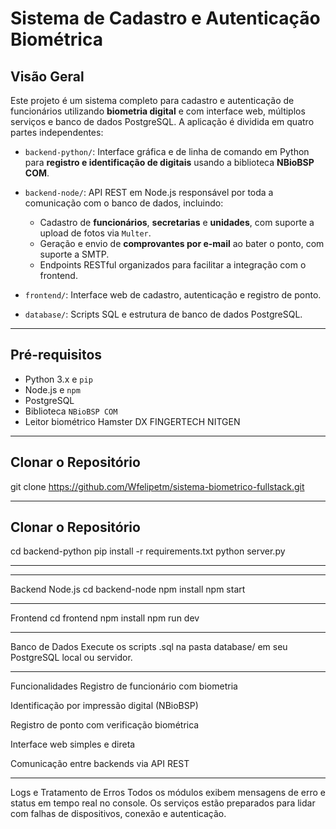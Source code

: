 # Sistema de Cadastro e Autenticação Biométrica

## Visão Geral

Este projeto é um sistema completo para cadastro e autenticação de funcionários utilizando **biometria digital** e com interface web, múltiplos serviços e banco de dados PostgreSQL. A aplicação é dividida em quatro partes independentes:

- `backend-python/`: Interface gráfica e de linha de comando em Python para **registro e identificação de digitais** usando a biblioteca **NBioBSP COM**.
- `backend-node/`: API REST em Node.js responsável por toda a comunicação com o banco de dados, incluindo:
  - Cadastro de **funcionários**, **secretarias** e **unidades**, com suporte a upload de fotos via `Multer`.
  - Geração e envio de **comprovantes por e-mail** ao bater o ponto, com suporte a SMTP.
  - Endpoints RESTful organizados para facilitar a integração com o frontend.

- `frontend/`: Interface web de cadastro, autenticação e registro de ponto.
- `database/`: Scripts SQL e estrutura de banco de dados PostgreSQL.

---

## Pré-requisitos

- Python 3.x e `pip`
- Node.js e `npm`
- PostgreSQL
- Biblioteca `NBioBSP COM` 
- Leitor biométrico Hamster DX FINGERTECH NITGEN

---

## Clonar o Repositório


git clone https://github.com/Wfelipetm/sistema-biometrico-fullstack.git

---

## Clonar o Repositório

cd backend-python
pip install -r requirements.txt
python server.py  


---

---
Backend Node.js
cd backend-node
npm install
npm start

----

Frontend
cd frontend
npm install
npm run dev

----

Banco de Dados
Execute os scripts .sql na pasta database/ em seu PostgreSQL local ou servidor.

----

Funcionalidades
Registro de funcionário com biometria

Identificação por impressão digital (NBioBSP)

Registro de ponto com verificação biométrica

Interface web simples e direta

Comunicação entre backends via API REST


------



Logs e Tratamento de Erros
Todos os módulos exibem mensagens de erro e status em tempo real no console. Os serviços estão preparados para lidar com falhas de dispositivos, conexão e autenticação.


```bash




